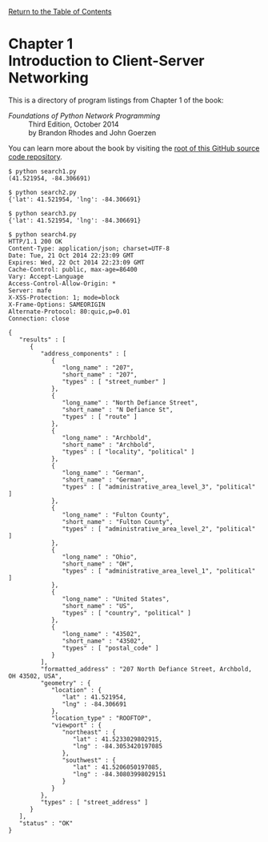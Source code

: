 [Return to the Table of Contents](https://github.com/brandon-rhodes/fopnp#readme)

# Chapter 1<br>Introduction to Client-Server Networking

This is a directory of program listings from Chapter 1 of the book:

<dl>
<dt><i>Foundations of Python Network Programming</i></dt>
<dd>
Third Edition, October 2014<br>
by Brandon Rhodes and John Goerzen
</dd>
</dl>

You can learn more about the book by visiting the
[root of this GitHub source code repository](https://github.com/brandon-rhodes/fopnp#readme).

```
$ python search1.py
(41.521954, -84.306691)
```

```
$ python search2.py
{'lat': 41.521954, 'lng': -84.306691}
```

```
$ python search3.py
{'lat': 41.521954, 'lng': -84.306691}
```

```
$ python search4.py
HTTP/1.1 200 OK
Content-Type: application/json; charset=UTF-8
Date: Tue, 21 Oct 2014 22:23:09 GMT
Expires: Wed, 22 Oct 2014 22:23:09 GMT
Cache-Control: public, max-age=86400
Vary: Accept-Language
Access-Control-Allow-Origin: *
Server: mafe
X-XSS-Protection: 1; mode=block
X-Frame-Options: SAMEORIGIN
Alternate-Protocol: 80:quic,p=0.01
Connection: close

{
   "results" : [
      {
         "address_components" : [
            {
               "long_name" : "207",
               "short_name" : "207",
               "types" : [ "street_number" ]
            },
            {
               "long_name" : "North Defiance Street",
               "short_name" : "N Defiance St",
               "types" : [ "route" ]
            },
            {
               "long_name" : "Archbold",
               "short_name" : "Archbold",
               "types" : [ "locality", "political" ]
            },
            {
               "long_name" : "German",
               "short_name" : "German",
               "types" : [ "administrative_area_level_3", "political" ]
            },
            {
               "long_name" : "Fulton County",
               "short_name" : "Fulton County",
               "types" : [ "administrative_area_level_2", "political" ]
            },
            {
               "long_name" : "Ohio",
               "short_name" : "OH",
               "types" : [ "administrative_area_level_1", "political" ]
            },
            {
               "long_name" : "United States",
               "short_name" : "US",
               "types" : [ "country", "political" ]
            },
            {
               "long_name" : "43502",
               "short_name" : "43502",
               "types" : [ "postal_code" ]
            }
         ],
         "formatted_address" : "207 North Defiance Street, Archbold, OH 43502, USA",
         "geometry" : {
            "location" : {
               "lat" : 41.521954,
               "lng" : -84.306691
            },
            "location_type" : "ROOFTOP",
            "viewport" : {
               "northeast" : {
                  "lat" : 41.5233029802915,
                  "lng" : -84.3053420197085
               },
               "southwest" : {
                  "lat" : 41.5206050197085,
                  "lng" : -84.30803998029151
               }
            }
         },
         "types" : [ "street_address" ]
      }
   ],
   "status" : "OK"
}

```

